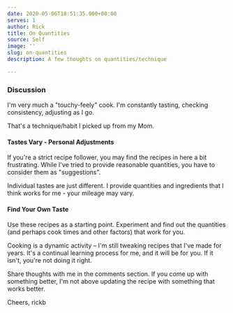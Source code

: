 ```yaml
---
date: 2020-05-06T18:51:35.000+00:00
serves: 1
author: Rick
title: On Quantities
source: Self
image: ''
slug: on-quantities
description: A few thoughts on quantities/technique

---
```

### Discussion

I'm very much a "touchy-feely" cook.  I'm constantly tasting, checking consistency, adjusting as I go.

That's a technique/habit I picked up from my Mom.

#### Tastes Vary - Personal Adjustments

If you're a strict recipe follower, you may find the recipes in here a bit frustrating.  While I've tried to provide reasonable quantities, you have to consider them as "suggestions".

Individual tastes are just different.  I provide quantities and ingredients that I think works for me - your mileage may vary.

#### Find Your Own Taste

Use these recipes as a starting point.  Experiment and find out the quantities (and perhaps cook times and other factors) that work for you.

Cooking is a dynamic activity &ndash; I'm still tweaking recipes that I've made for years.  It's a continual learning process for me, and it will be for you.  If it isn't, you're not doing it right.

Share thoughts with me in the comments section.  If you come up with something better, I'm not above updating the recipe with something that works better.

Cheers,
rickb